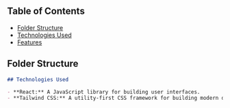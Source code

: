 ## Table of Contents
- [Folder Structure](#folder-structure)
- [Technologies Used](#technologies-used)
- [Features](#features)

## Folder Structure

```markdown
## Technologies Used

- **React:** A JavaScript library for building user interfaces.
- **Tailwind CSS:** A utility-first CSS framework for building modern designs.
